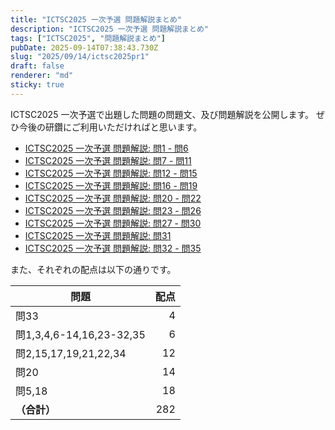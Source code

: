 ```yaml
---
title: "ICTSC2025 一次予選 問題解説まとめ"
description: "ICTSC2025 一次予選 問題解説まとめ"
tags: ["ICTSC2025", "問題解説まとめ"]
pubDate: 2025-09-14T07:38:43.730Z
slug: "2025/09/14/ictsc2025pr1"
draft: false
renderer: "md"
sticky: true
---
```


ICTSC2025 一次予選で出題した問題の問題文、及び問題解説を公開します。
ぜひ今後の研鑽にご利用いただければと思います。

* [ICTSC2025 一次予選 問題解説: 問1 - 問6](./01-06)
* [ICTSC2025 一次予選 問題解説: 問7 - 問11](./07-11)
* [ICTSC2025 一次予選 問題解説: 問12 - 問15](./12-15)
* [ICTSC2025 一次予選 問題解説: 問16 - 問19](./16-19)
* [ICTSC2025 一次予選 問題解説: 問20 - 問22](./20-22)
* [ICTSC2025 一次予選 問題解説: 問23 - 問26](./23-26)
* [ICTSC2025 一次予選 問題解説: 問27 - 問30](./27-30)
* [ICTSC2025 一次予選 問題解説: 問31](./31)
* [ICTSC2025 一次予選 問題解説: 問32 - 問35](./32-35)

また、それぞれの配点は以下の通りです。

| 問題   | 配点 |
| ------------ | ---: |
| 問33 |   4 |
| 問1,3,4,6-14,16,23-32,35 |   6 |
| 問2,15,17,19,21,22,34 |   12 |
| 問20 |   14 |
| 問5,18 |  18 |
| **（合計）** |  282 |
